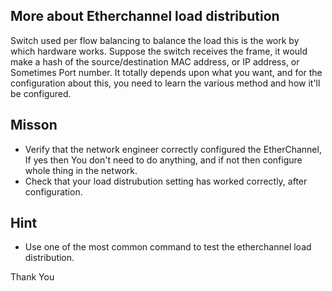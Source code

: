 ## More about Etherchannel load distribution

Switch used per flow balancing to balance the load this is the work by which hardware works. Suppose the switch receives the frame, it would make a hash of the source/destination MAC address, or IP address, or Sometimes Port number. It totally depends upon what you want, and for the configuration about this, you need to learn the various method and how it'll be configured. 

## Misson 

- Verify that the network engineer correctly configured the EtherChannel, If yes then You don't need to do anything, and if not then configure whole thing in the network.
- Check that your load distrubution setting has worked correctly, after configuration.

## Hint 

- Use one of the most common command to test the etherchannel load distribution.

Thank You
